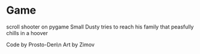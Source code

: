 # Game
scroll shooter on pygame
Small Dusty tries to reach his family that peasfully chills in a hoover

Code by Prosto-Den\n
Art by Zimov
